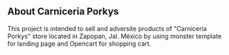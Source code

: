 ## About Carniceria Porkys

This project is intended to sell and adversite products of "Carnicería Porkys" store located in Zapopan, Jal. México by using monster template for landing page and Opencart for shopping cart.
